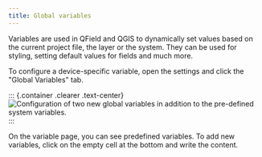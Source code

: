 ```yaml
---
title: Global variables
---
```


Variables are used in QField and QGIS to dynamically set values based on
the current project file, the layer or the system. They can be used for
styling, setting default values for fields and much more.

To configure a device-specific variable, open the settings and click the
\"Global Variables\" tab.

::: {.container .clearer .text-center}
![Configuration of two new global variables in addition to the
pre-defined system
variables.](../assets/images/configure_global_variables.png)
:::

On the variable page, you can see predefined variables. To add new
variables, click on the empty cell at the bottom and write the content.

